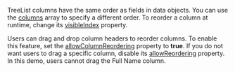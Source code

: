 TreeList columns have the same order as fields in data objects. You can use the [columns](/Documentation/ApiReference/UI_Components/dxTreeList/Configuration/columns/) array to specify a different order. To reorder a column at runtime, change its [visibleIndex](/Documentation/ApiReference/UI_Components/dxTreeList/Configuration/columns/#visibleIndex) property.
<!--split-->

Users can drag and drop column headers to reorder columns. To enable this feature, set the [allowColumnReordering](/Documentation/ApiReference/UI_Components/dxTreeList/Configuration/#allowColumnReordering) property to **true**. If you do not want users to drag a specific column, disable its [allowReordering](/Documentation/ApiReference/UI_Components/dxTreeList/Configuration/columns/#allowReordering) property. In this demo, users cannot drag the Full Name column.
